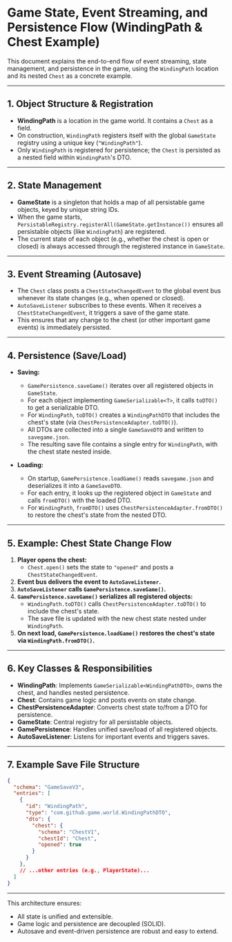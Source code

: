 # Game State, Event Streaming, and Persistence Flow (WindingPath & Chest Example)

This document explains the end-to-end flow of event streaming, state management, and persistence in the game, using the `WindingPath` location and its nested `Chest` as a concrete example.

---

## 1. Object Structure & Registration

- **WindingPath** is a location in the game world. It contains a `Chest` as a field.
- On construction, `WindingPath` registers itself with the global `GameState` registry using a unique key (`"WindingPath"`).
- Only `WindingPath` is registered for persistence; the `Chest` is persisted as a nested field within `WindingPath`'s DTO.

---

## 2. State Management

- **GameState** is a singleton that holds a map of all persistable game objects, keyed by unique string IDs.
- When the game starts, `PersistableRegistry.registerAll(GameState.getInstance())` ensures all persistable objects (like `WindingPath`) are registered.
- The current state of each object (e.g., whether the chest is open or closed) is always accessed through the registered instance in `GameState`.

---

## 3. Event Streaming (Autosave)

- The `Chest` class posts a `ChestStateChangedEvent` to the global event bus whenever its state changes (e.g., when opened or closed).
- `AutoSaveListener` subscribes to these events. When it receives a `ChestStateChangedEvent`, it triggers a save of the game state.
- This ensures that any change to the chest (or other important game events) is immediately persisted.

---

## 4. Persistence (Save/Load)

- **Saving:**
  - `GamePersistence.saveGame()` iterates over all registered objects in `GameState`.
  - For each object implementing `GameSerializable<T>`, it calls `toDTO()` to get a serializable DTO.
  - For `WindingPath`, `toDTO()` creates a `WindingPathDTO` that includes the chest's state (via `ChestPersistenceAdapter.toDTO()`).
  - All DTOs are collected into a single `GameSaveDTO` and written to `savegame.json`.
  - The resulting save file contains a single entry for `WindingPath`, with the chest state nested inside.

- **Loading:**
  - On startup, `GamePersistence.loadGame()` reads `savegame.json` and deserializes it into a `GameSaveDTO`.
  - For each entry, it looks up the registered object in `GameState` and calls `fromDTO()` with the loaded DTO.
  - For `WindingPath`, `fromDTO()` uses `ChestPersistenceAdapter.fromDTO()` to restore the chest's state from the nested DTO.

---

## 5. Example: Chest State Change Flow

1. **Player opens the chest:**
    - `Chest.open()` sets the state to `"opened"` and posts a `ChestStateChangedEvent`.
2. **Event bus delivers the event to `AutoSaveListener`.**
3. **`AutoSaveListener` calls `GamePersistence.saveGame()`.**
4. **`GamePersistence.saveGame()` serializes all registered objects:**
    - `WindingPath.toDTO()` calls `ChestPersistenceAdapter.toDTO()` to include the chest's state.
    - The save file is updated with the new chest state nested under `WindingPath`.
5. **On next load, `GamePersistence.loadGame()` restores the chest's state via `WindingPath.fromDTO()`.**

---

## 6. Key Classes & Responsibilities

- **WindingPath**: Implements `GameSerializable<WindingPathDTO>`, owns the chest, and handles nested persistence.
- **Chest**: Contains game logic and posts events on state change.
- **ChestPersistenceAdapter**: Converts chest state to/from a DTO for persistence.
- **GameState**: Central registry for all persistable objects.
- **GamePersistence**: Handles unified save/load of all registered objects.
- **AutoSaveListener**: Listens for important events and triggers saves.

---

## 7. Example Save File Structure

```json
{
  "schema": "GameSaveV3",
  "entries": [
    {
      "id": "WindingPath",
      "type": "com.github.game.world.WindingPathDTO",
      "dto": {
        "chest": {
          "schema": "ChestV1",
          "chestId": "Chest",
          "opened": true
        }
      }
    },
    // ...other entries (e.g., PlayerState)...
  ]
}
```

---

This architecture ensures:
- All state is unified and extensible.
- Game logic and persistence are decoupled (SOLID).
- Autosave and event-driven persistence are robust and easy to extend.
